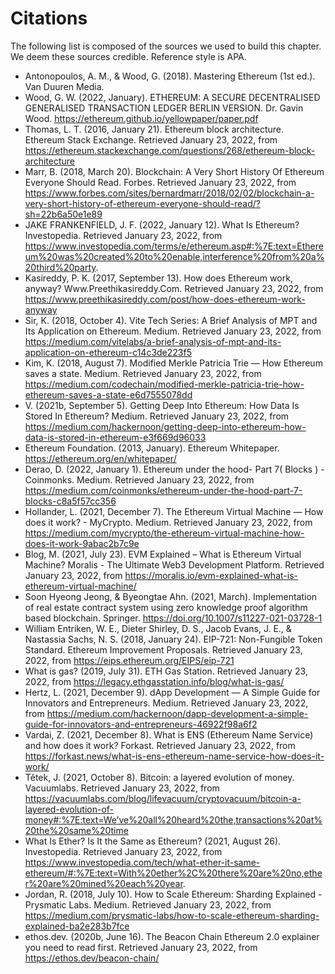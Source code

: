 # Citations
The following list is composed of the sources we used to build this
chapter. We deem these sources credible. Reference style is APA.
* Antonopoulos, A. M., & Wood, G. (2018). Mastering Ethereum (1st ed.). Van Duuren Media.
* Wood, G. W. (2022, January). ETHEREUM: A SECURE DECENTRALISED GENERALISED TRANSACTION LEDGER BERLIN VERSION. Dr. Gavin Wood. https://ethereum.github.io/yellowpaper/paper.pdf
* Thomas, L. T. (2016, January 21). Ethereum block architecture. Ethereum Stack Exchange. Retrieved January 23, 2022, from https://ethereum.stackexchange.com/questions/268/ethereum-block-architecture
* Marr, B. (2018, March 20). Blockchain: A Very Short History Of Ethereum Everyone Should Read. Forbes. Retrieved January 23, 2022, from https://www.forbes.com/sites/bernardmarr/2018/02/02/blockchain-a-very-short-history-of-ethereum-everyone-should-read/?sh=22b6a50e1e89
* JAKE FRANKENFIELD, J. F. (2022, January 12). What Is Ethereum? Investopedia. Retrieved January 23, 2022, from https://www.investopedia.com/terms/e/ethereum.asp#:%7E:text=Ethereum%20was%20created%20to%20enable,interference%20from%20a%20third%20party.
* Kasireddy, P. K. (2017, September 13). How does Ethereum work, anyway? Www.Preethikasireddy.Com. Retrieved January 23, 2022, from https://www.preethikasireddy.com/post/how-does-ethereum-work-anyway
* Sir, K. (2018, October 4). Vite Tech Series: A Brief Analysis of MPT and Its Application on Ethereum. Medium. Retrieved January 23, 2022, from https://medium.com/vitelabs/a-brief-analysis-of-mpt-and-its-application-on-ethereum-c14c3de223f5
* Kim, K. (2018, August 7). Modified Merkle Patricia Trie — How Ethereum saves a state. Medium. Retrieved January 23, 2022, from https://medium.com/codechain/modified-merkle-patricia-trie-how-ethereum-saves-a-state-e6d7555078dd
* V. (2021b, September 5). Getting Deep Into Ethereum: How Data Is Stored In Ethereum? Medium. Retrieved January 23, 2022, from https://medium.com/hackernoon/getting-deep-into-ethereum-how-data-is-stored-in-ethereum-e3f669d96033
* Ethereum Foundation. (2013, January). Ethereum Whitepaper. https://ethereum.org/en/whitepaper/
* Derao, D. (2022, January 1). Ethereum under the hood- Part 7( Blocks ) - Coinmonks. Medium. Retrieved January 23, 2022, from https://medium.com/coinmonks/ethereum-under-the-hood-part-7-blocks-c8a5f57cc356
* Hollander, L. (2021, December 7). The Ethereum Virtual Machine — How does it work? - MyCrypto. Medium. Retrieved January 23, 2022, from https://medium.com/mycrypto/the-ethereum-virtual-machine-how-does-it-work-9abac2b7c9e
* Blog, M. (2021, July 23). EVM Explained – What is Ethereum Virtual Machine? Moralis - The Ultimate Web3 Development Platform. Retrieved January 23, 2022, from https://moralis.io/evm-explained-what-is-ethereum-virtual-machine/
* Soon Hyeong Jeong, & Byeongtae Ahn. (2021, March). Implementation of real estate contract system using zero knowledge proof algorithm based blockchain. Springer. https://doi.org/10.1007/s11227-021-03728-1
* William Entriken, W. E., Dieter Shirley, D. S., Jacob Evans, J. E., & Nastassia Sachs, N. S. (2018, January 24). EIP-721: Non-Fungible Token Standard. Ethereum Improvement Proposals. Retrieved January 23, 2022, from https://eips.ethereum.org/EIPS/eip-721
* What is gas? (2019, July 31). ETH Gas Station. Retrieved January 23, 2022, from https://legacy.ethgasstation.info/blog/what-is-gas/
* Hertz, L. (2021, December 9). dApp Development — A Simple Guide for Innovators and Entrepreneurs. Medium. Retrieved January 23, 2022, from https://medium.com/hackernoon/dapp-development-a-simple-guide-for-innovators-and-entrepreneurs-46922f98a6f2
* Vardai, Z. (2021, December 8). What is ENS (Ethereum Name Service) and how does it work? Forkast. Retrieved January 23, 2022, from https://forkast.news/what-is-ens-ethereum-name-service-how-does-it-work/
* Tětek, J. (2021, October 8). Bitcoin: a layered evolution of money. Vacuumlabs. Retrieved January 23, 2022, from https://vacuumlabs.com/blog/lifevacuum/cryptovacuum/bitcoin-a-layered-evolution-of-money#:%7E:text=We’ve%20all%20heard%20the,transactions%20at%20the%20same%20time
* What Is Ether? Is It the Same as Ethereum? (2021, August 26). Investopedia. Retrieved January 23, 2022, from https://www.investopedia.com/tech/what-ether-it-same-ethereum/#:%7E:text=With%20ether%2C%20there%20are%20no,ether%20are%20mined%20each%20year.
* Jordan, R. (2018, July 10). How to Scale Ethereum: Sharding Explained - Prysmatic Labs. Medium. Retrieved January 23, 2022, from https://medium.com/prysmatic-labs/how-to-scale-ethereum-sharding-explained-ba2e283b7fce
* ethos.dev. (2020b, June 16). The Beacon Chain Ethereum 2.0 explainer you need to read first. Retrieved January 23, 2022, from https://ethos.dev/beacon-chain/
